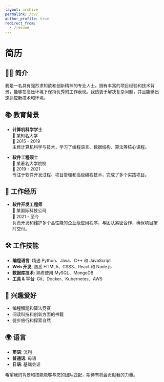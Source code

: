 ```yaml
---
layout: archive
permalink: /cv/
author_profile: true
redirect_from:
  - /resume
---
```


# 简历

## 🙋‍♂️ 简介

我是一名具有强烈求知欲和创新精神的专业人士。拥有丰富的项目经验和技术背景，能够在高压环境下保持优秀的工作表现。我热衷于解决复杂问题，并且能够迅速适应新技术和环境。

## 📚 教育背景

- **计算机科学学士**  
  🏫 某知名大学  
  📅 2015 - 2019  
  主修计算机科学与技术，学习了编程语言、数据结构、算法等核心课程。

- **软件工程硕士**  
  🏫 某著名大学院校  
  📅 2019 - 2021  
  专注于软件开发过程、项目管理和高级编程技术，完成了多个实践项目。

## 💼 工作经历

- **软件开发工程师**  
  🏢 某国际科技公司  
  📅 2021 - 至今  
  负责开发和维护多个高性能的企业级应用程序，与团队紧密合作，确保项目按时交付。

## 🛠 工作技能

- **编程语言**: 精通 Python、Java、C++ 和 JavaScript
- **Web 开发**: 熟悉 HTML5、CSS3、React 和 Node.js
- **数据库技术**: 熟练使用 MySQL、MongoDB
- **工具 & 平台**: Git、Docker、Kubernetes、AWS

## 🎯 兴趣爱好

- 编程解题和算法竞赛
- 阅读科技和创新方面的书籍
- 徒步旅行和探索自然

## 🌍 语言

- **英语**: 流利
- **普通话**: 母语
- **日语**: 基础会话

希望我的背景和技能能够与您的团队匹配，期待有机会贡献我的力量。
